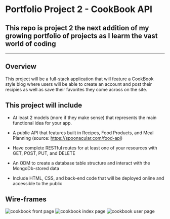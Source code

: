 # Portfolio Project 2 - CookBook API

## This repo is project 2 the next addition of my growing portfolio of projects as I learm the vast world of coding
--------------------------------------------------

## Overview 

This project will be a full-stack application that will feature a CookBook style blog where users will be able to create an account and post their recipies as well as save their favorites they come across on the site. 



## This project will include
*  At least 2 models (more if they make sense) that represents the main functional idea for your app.

* A public API that features built in Recipes, Food Products, and Meal Planning (source: https://spoonacular.com/food-api)

* Have complete RESTful routes for at least one of your resources with GET, POST, PUT, and DELETE

* An ODM to create a database table structure and interact with the MongoDb-stored data

* Include HTML, CSS, and back-end code that will be deployed online and accessible to the public


## Wire-frames

![cookbook front page](https://user-images.githubusercontent.com/104868823/173106928-a735a790-8420-4f31-907e-5a2fae6f9b26.png)
![cookbook index page](https://user-images.githubusercontent.com/104868823/173106944-5a8a15ff-97fa-4eaa-aa71-de4b8de934ff.png)
![cookbook user page](https://user-images.githubusercontent.com/104868823/173106953-e257e23c-7bcb-4a60-9c33-519cb8f90c68.png)
